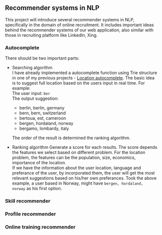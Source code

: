 ## Recommender systems in NLP
This project will introduce several recommender systems in NLP, specifically in the domain of online recruitment. It includes important ideas behind the recommender systems of our web application, also similar with those in recruiting platform like LinkedIn, Xing.

### Autocomplete

There should be two important parts:
- Searching algorithm<br>
    I have already implemented a autocomplete function using Trie structure in one of my previous projects - [Location autocomplete](https://algonotes.readthedocs.io/en/latest/Trie.html#autocomplete). 
    The basic idea is to suggest full location based on the users input in real time. For example: <br>
    The user input: `ber`<br>
    The output suggestion:<br>
    - berlin, berlin, germany<br>
    - bern, bern, switzerland<br>
    - bertoua, est, cameroon<br>
    - bergen, hordaland, norway<br>
    - bergamo, lombardy, italy<br>
    
    The order of the result is determined the ranking algorithm.

- Ranking algorithm
    Generate a score for each results. The score depends the features we select based on different problem. For the location problem, the features can be the population, size, economics, importance of the location. <br>
    If we have the information about the user location, language and preferance of the user, by incorporated them, the user will get the most relevant suggestions based on his/her own preferances. 
    Took the above example, a user based in Norway, might have `bergen, hordaland, norway` as his first option.

### Skill recommender

### Profile recommender

### Online training recommender
